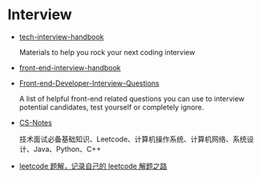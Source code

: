 # Interview

- [tech-interview-handbook](https://github.com/yangshun/tech-interview-handbook)

  Materials to help you rock your next coding interview

- [front-end-interview-handbook](https://github.com/yangshun/front-end-interview-handbook)

- [Front-end-Developer-Interview-Questions](https://github.com/h5bp/Front-end-Developer-Interview-Questions)

  A list of helpful front-end related questions you can use to interview potential candidates, test yourself or completely ignore.

- [CS-Notes](https://github.com/CyC2018/CS-Notes)

  技术面试必备基础知识、Leetcode、计算机操作系统、计算机网络、系统设计、Java、Python、C++

- [leetcode 题解，记录自己的 leetcode 解题之路](https://github.com/azl397985856/leetcode)
